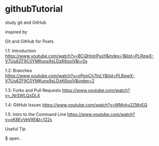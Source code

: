 # githubTutorial
study git and GitHub

inspired by 

Git and GitHub for Poets

1.1: Introduction  
https://www.youtube.com/watch?v=BCQHnlnPusY&index=1&list=PLRqwX-V7Uu6ZF9C0YMKuns9sLDzK6zoiV&t=0s

1.2: Branches  
https://www.youtube.com/watch?v=oPpnCh7InLY&list=PLRqwX-V7Uu6ZF9C0YMKuns9sLDzK6zoiV&index=2

1.3: Forks and Pull Requests
https://www.youtube.com/watch?v=_NrSWLQsDL4

1.4: GitHub Issues
https://www.youtube.com/watch?v=WMykv2ZMyEQ

1.5: Intro to the Command Line
https://www.youtube.com/watch?v=oK8EvVeVltE&t=122s





Useful Tip

$ open .


